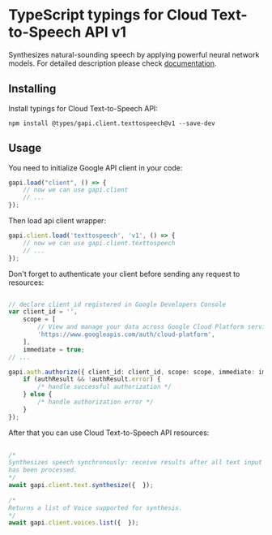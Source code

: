 # TypeScript typings for Cloud Text-to-Speech API v1
Synthesizes natural-sounding speech by applying powerful neural network models.
For detailed description please check [documentation](https://cloud.google.com/text-to-speech/).

## Installing

Install typings for Cloud Text-to-Speech API:
```
npm install @types/gapi.client.texttospeech@v1 --save-dev
```

## Usage

You need to initialize Google API client in your code:
```typescript
gapi.load("client", () => { 
    // now we can use gapi.client
    // ... 
});
```

Then load api client wrapper:
```typescript
gapi.client.load('texttospeech', 'v1', () => {
    // now we can use gapi.client.texttospeech
    // ... 
});
```

Don't forget to authenticate your client before sending any request to resources:
```typescript

// declare client_id registered in Google Developers Console
var client_id = '',
    scope = [     
        // View and manage your data across Google Cloud Platform services
        'https://www.googleapis.com/auth/cloud-platform',
    ],
    immediate = true;
// ...

gapi.auth.authorize({ client_id: client_id, scope: scope, immediate: immediate }, authResult => {
    if (authResult && !authResult.error) {
        /* handle successful authorization */
    } else {
        /* handle authorization error */
    }
});            
```

After that you can use Cloud Text-to-Speech API resources:

```typescript 
    
/* 
Synthesizes speech synchronously: receive results after all text input
has been processed.  
*/
await gapi.client.text.synthesize({  }); 
    
/* 
Returns a list of Voice supported for synthesis.  
*/
await gapi.client.voices.list({  });
```
